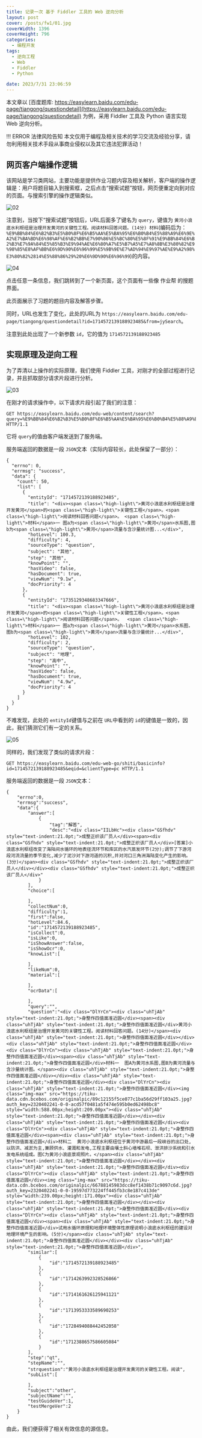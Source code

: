```yaml
---
title: 记录一次 基于 Fiddler 工具的 Web 逆向分析
layout: post
cover: /posts/fw1/01.jpg
coverWidth: 1396
coverHeight: 796
categories:
  - 编程开发
tags:
  - 逆向工程
  - Web
  - Fiddler
  - Python

date: 2023/7/31 23:06:59
---
```

本文章以 [百度题库: https://easylearn.baidu.com/edu-page/tiangong/questiondetail](https://easylearn.baidu.com/edu-page/tiangong/questiondetail) 为例，采用 Fiddler 工具及 Python 语言实现 Web 逆向分析。

<!--more-->

!!! ERROR 法律风险告知
    本文仅用于编程及相关技术的学习交流及经验分享，请勿利用相关技术手段从事商业侵权以及其它违法犯罪活动！

## 网页客户端操作逻辑

该网站是学习类网站，主要功能是提供作业习题内容及相关解析，客户端的操作逻辑是：用户将题目输入到搜索框，之后点击“搜索试题”按钮，网页便重定向到对应的页面。与搜索引擎的操作逻辑类似。

![02](/images/posts/fw1/02.png)

注意到，当按下“搜索试题”按钮后，URL后面多了键名为 ``query``，键值为 ``黄河小浪底水利枢纽是治理开发黄河的关键性工程。阅读材料回答问题。(14分) 材料``(编码后为：``%E9%BB%84%E6%B2%B3%E5%B0%8F%E6%B5%AA%E5%BA%95%E6%B0%B4%E5%88%A9%E6%9E%A2%E7%BA%BD%E6%98%AF%E6%B2%BB%E7%90%86%E5%BC%80%E5%8F%91%E9%BB%84%E6%B2%B3%E7%9A%84%E5%85%B3%E9%94%AE%E6%80%A7%E5%B7%A5%E7%A8%8B%E3%80%82%E9%98%85%E8%AF%BB%E6%9D%90%E6%96%99%E5%9B%9E%E7%AD%94%E9%97%AE%E9%A2%98%E3%80%82%2814%E5%88%86%29%20%E6%9D%90%E6%96%99``)的内容。

![04](/images/posts/fw1/04.png)

点击任意一条信息，我们跳转到了一个新页面，这个页面有一些像 作业帮 的搜题界面。

此页面展示了习题的题目内容及解答步骤。

同时，URL也发生了变化，此处的URL为 ``https://easylearn.baidu.com/edu-page/tiangong/questiondetail?id=1714572139188923485&from=jySearch``。

注意到此处出现了一个新参数 ``id``，它的值为 ``1714572139188923485``

## 实现原理及逆向工程

为了弄清以上操作的实际原理，我们使用 Fiddler 工具，对刚才的全部过程进行记录，并且抓取部分请求片段进行分析。

![03](/images/posts/fw1/03.png)

在刚才的请求操作中，以下请求片段引起了我们的注意：

```
GET https://easylearn.baidu.com/edu-web/content/search?query=%E9%BB%84%E6%B2%B3%E5%B0%8F%E6%B5%AA%E5%BA%95%E6%B0%B4%E5%88%A9%E6%9E%A2%E7%BA%BD%E6%98%AF%E6%B2%BB%E7%90%86%E5%BC%80%E5%8F%91%E9%BB%84%E6%B2%B3%E7%9A%84%E5%85%B3%E9%94%AE%E6%80%A7%E5%B7%A5%E7%A8%8B%E3%80%82%E9%98%85%E8%AF%BB%E6%9D%90%E6%96%99%E5%9B%9E%E7%AD%94%E9%97%AE%E9%A2%98%E3%80%82(14%E5%88%86)+%E6%9D%90%E6%96%99&type=&page=1&pageSize=10&clientType=pc HTTP/1.1
```

它将 ``query``的值由客户端发送到了服务端。

服务端返回的数据是一段 ``JSON``文本（实际内容较长，此处保留了一部分）：

```
{
  "errno": 0,
  "errmsg": "success",
  "data": {
    "count": 50,
    "list": [
      {
        "entityId": "1714572139188923485",
        "title": "<div><span class=\"high-light\">黄河小浪底水利枢纽是治理开发黄河</span>的<span class=\"high-light\">关键性工程</span>。<span class=\"high-light\">阅读材料回答问题</span>。 <span class=\"high-light\">材料</span>一 图a为<span class=\"high-light\">黄河</span>水系图,图b为<span class=\"high-light\">黄河</span>流量与含沙量统计图...</div>",
        "hotLevel": 100.3,
        "difficulty": 4,
        "sourceType": "question",
        "subject": "其他",
        "step": "其他",
        "knowPoint": "",
        "hasVideo": false,
        "hasDocument": true,
        "viewNum": "9.1w",
        "docPriority": 4
      },
      {
        "entityId": "1735129348683347666",
        "title": "<div><span class=\"high-light\">黄河小浪底水利枢纽是治理开发黄河</span>的<span class=\"high-light\">关键性工程</span>。<span class=\"high-light\">阅读材料回答问题</span>。  <span class=\"high-light\">材料</span>一 图a为<span class=\"high-light\">黄河</span>水系图，图b为<span class=\"high-light\">黄河</span>流量与含沙量统计...</div>",
        "hotLevel": 102,
        "difficulty": 2,
        "sourceType": "question",
        "subject": "地理",
        "step": "高中",
        "knowPoint": "",
        "hasVideo": false,
        "hasDocument": true,
        "viewNum": "4.9w",
        "docPriority": 4
      }
    ]
  }
}
```

不难发现，此处的 ``entityId``键值与之前在 ``URL``中看到的 ``id``的键值是一致的，因此，我们猜测它们有一定的关系。

![05](/images/posts/fw1/05.png)

同样的，我们发现了类似的请求片段：

```
GET https://easylearn.baidu.com/edu-web-go/shiti/basicinfo?id=1714572139188923485&eqid=&clientType=pc HTTP/1.1
```

服务端返回的数据是一段 ``JSON``文本：

```
{
    "errno":0,
    "errmsg":"success",
    "data":{
        "answer":[
            {
                "tag":"解答",
                "desc":"<div class="IILbHc"><div class="GSfhdv" style="text-indent:21.0pt;">成整正织该厂员人</div><span><div class="GSfhdv" style="text-indent:21.0pt;">成整正织该厂员人</div>[答案]小浪底水利枢纽改变了海陆间水循环的地表径流环节和库区的水汽蒸发环节(2分);调节了下游河段河流流量的季节变化,减少了泥沙对下游河道的沉积,并对河口三角洲海陆变化产生的影响。(3分)</span><div class="GSfhdv" style="text-indent:21.0pt;">成整正织该厂员人</div></div><div class="GSfhdv" style="text-indent:21.0pt;">成整正织该厂员人</div>"
            }
        ],
        "choice":[

        ],
        "collectNum":0,
        "difficulty":1,
        "first":false,
        "hotLevel":84.6,
        "id":"1714572139188923485",
        "isCollect":0,
        "isLike":0,
        "isShowAnswer":false,
        "isShowOcr":0,
        "knowList":[

        ],
        "likeNum":0,
        "material":[

        ],
        "ocrData":[

        ],
        "query":"",
        "question":"<div class="DlYrCn"><div class="uhTjAb" style="text-indent:21.0pt;">身整作四值面准近圆</div><span><div class="uhTjAb" style="text-indent:21.0pt;">身整作四值面准近圆</div>黄河小浪底水利枢纽是治理开发黄河的关键性工程。阅读材料回答问题。(14分)</span><div class="uhTjAb" style="text-indent:21.0pt;">身整作四值面准近圆</div></div><div class="uhTjAb" style="text-indent:21.0pt;">身整作四值面准近圆</div><div class="DlYrCn"><div class="uhTjAb" style="text-indent:21.0pt;">身整作四值面准近圆</div><span><div class="uhTjAb" style="text-indent:21.0pt;">身整作四值面准近圆</div>材料一  图A为黄河水系图,图B为黄河流量与含沙量统计图。</span><div class="uhTjAb" style="text-indent:21.0pt;">身整作四值面准近圆</div></div><div class="uhTjAb" style="text-indent:21.0pt;">身整作四值面准近圆</div><div class="DlYrCn"><div class="uhTjAb" style="text-indent:21.0pt;">身整作四值面准近圆</div><img class="img-max" src="https://tiku-data.cdn.bcebos.com/originalpic/89c12155f5ce077c1ba56d29ff103a25.jpg?auth_key=2320402241-0-0-acd57f0481a5f474e595b0ed62498bc8" style="width:588.00px;height:209.00px"><div class="uhTjAb" style="text-indent:21.0pt;">身整作四值面准近圆</div></div><div class="uhTjAb" style="text-indent:21.0pt;">身整作四值面准近圆</div><div class="DlYrCn"><div class="uhTjAb" style="text-indent:21.0pt;">身整作四值面准近圆</div><span><div class="uhTjAb" style="text-indent:21.0pt;">身整作四值面准近圆</div>材料二  黄河小浪底水利枢纽位于黄河中游最后一段峡谷的出口处,以防洪、减淤为主,兼顾供水、灌溉和发电,工程主要由壤土斜心墙堆石坝、泄洪排沙系统和引水发电系统组成。图C为黄河小浪底景观照片。</span><div class="uhTjAb" style="text-indent:21.0pt;">身整作四值面准近圆</div></div><div class="uhTjAb" style="text-indent:21.0pt;">身整作四值面准近圆</div><div class="DlYrCn"><div class="uhTjAb" style="text-indent:21.0pt;">身整作四值面准近圆</div><img class="img-max" src="https://tiku-data.cdn.bcebos.com/originalpic/66788145983dcc8ef1438b71c9097c6d.jpg?auth_key=2320402241-0-0-19597d773224ff445fb3c8e187c413de" style="width:239.00px;height:171.00px"><div class="uhTjAb" style="text-indent:21.0pt;">身整作四值面准近圆</div></div><div class="uhTjAb" style="text-indent:21.0pt;">身整作四值面准近圆</div><div class="DlYrCn"><div class="uhTjAb" style="text-indent:21.0pt;">身整作四值面准近圆</div><span><div class="uhTjAb" style="text-indent:21.0pt;">身整作四值面准近圆</div>试用水循环原理和地理环境整体性原理说明小浪底水利枢纽的建设对地理环境产生的影响。(5分)</span><div class="uhTjAb" style="text-indent:21.0pt;">身整作四值面准近圆</div></div><div class="uhTjAb" style="text-indent:21.0pt;">身整作四值面准近圆</div>",
        "similar":[
            {
                "id":"1714572139188923485"
            },
            {
                "id":"1714263992328526866"
            },
            {
                "id":"1714161626125941121"
            },
            {
                "id":"1713953333589690253"
            },
            {
                "id":"1728494088442452058"
            },
            {
                "id":"1712388657586605084"
            }
        ],
        "step":"qt",
        "stepName":"",
        "strquestion":"黄河小浪底水利枢纽是治理开发黄河的关键性工程。阅读",
        "subList":[

        ],
        "subject":"other",
        "subjectName":"",
        "testGuideVer":1,
        "testMergeVer":2
    }
}
```

由此，我们便获得了相关有效信息的源信息。
